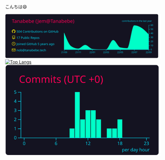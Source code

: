 こんちは😄

<!--
**Tanabebe/Tanabebe** is a ✨ _special_ ✨ repository because its `README.md` (this file) appears on your GitHub profile.

Here are some ideas to get you started:

- 🔭 I’m currently working on ...
- 🌱 I’m currently learning ...
- 👯 I’m looking to collaborate on ...
- 🤔 I’m looking for help with ...
- 💬 Ask me about ...
- 📫 How to reach me: ...
- 😄 Pronouns: ...
- ⚡ Fun fact: ...
-->

![](https://raw.githubusercontent.com/Tanabebe/Tanabebe/main/profile-summary-card-output/2077/0-profile-details.svg)
[![Top Langs](https://github-readme-stats.vercel.app/api/top-langs/?username=tanabebe&layout=compact&theme=tokyonight)](https://github.com/anuraghazra/github-readme-stats)
![](https://raw.githubusercontent.com/Tanabebe/Tanabebe/main/profile-summary-card-output/2077/4-productive-time.svg)
